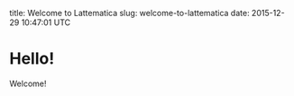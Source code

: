 title: Welcome to Lattematica
slug: welcome-to-lattematica
date: 2015-12-29 10:47:01 UTC

Hello!
=============

Welcome!

